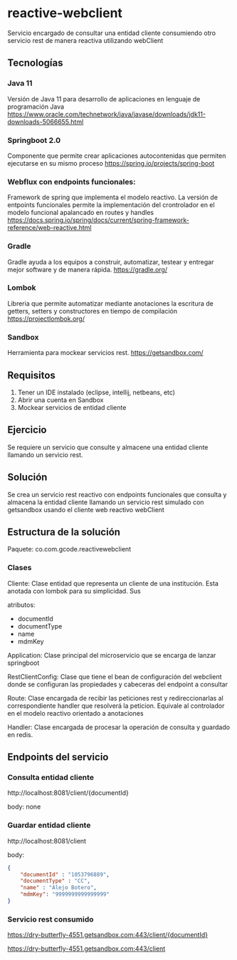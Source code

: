 # reactive-webclient
Servicio encargado de consultar una entidad cliente consumiendo otro servicio rest de manera reactiva utilizando webClient

## Tecnologías

### Java 11
Versión de Java 11 para desarrollo de aplicaciones en lenguaje de programación Java https://www.oracle.com/technetwork/java/javase/downloads/jdk11-downloads-5066655.html

### Springboot 2.0
Componente que permite crear aplicaciones autocontenidas que permiten ejecutarse en su mismo proceso https://spring.io/projects/spring-boot

### Webflux con endpoints funcionales:
Framework de spring que implementa el modelo reactivo. La versión de entpoints funcionales permite la implementación del crontrolador en el modelo funcional apalancado en routes y handles https://docs.spring.io/spring/docs/current/spring-framework-reference/web-reactive.html

### Gradle
Gradle ayuda a los equipos a construir, automatizar, testear y entregar mejor software y de manera rápida. https://gradle.org/

### Lombok
Libreria que permite automatizar mediante anotaciones la escritura de getters, setters y constructores en tiempo de compilación https://projectlombok.org/

### Sandbox
Herramienta para mockear servicios rest. https://getsandbox.com/

## Requisitos
1. Tener un IDE instalado (eclipse, intellij, netbeans, etc)
2. Abrir una cuenta en Sandbox
3. Mockear servicios de entidad cliente

## Ejercicio
Se requiere un servicio que consulte y almacene una entidad cliente llamando un servicio rest.

## Solución
Se crea un servicio rest reactivo con endpoints funcionales que consulta y almacena la entidad cliente llamando un servicio rest simulado con getsandbox usando el cliente web reactivo webClient

## Estructura de la solución

Paquete: co.com.gcode.reactivewebclient

### Clases
Cliente: Clase entidad que representa un cliente de una institución. Esta anotada con lombok para su simplicidad. Sus 

atributos:
- documentId
- documentType
- name
- mdmKey

Application: Clase principal del microservicio que se encarga de lanzar springboot

RestClientConfig: Clase que tiene el bean de configuración del webclient donde se configuran las propiedades y cabeceras del endpoint a consultar

Route: Clase encargada de recibir las peticiones rest y redireccionarlas al correspondiente handler que resolverá la peticion. Equivale al controlador en el modelo reactivo orientado a anotaciones

Handler: Clase encargada de procesar la operación de consulta y guardado en redis.

## Endpoints del servicio

### Consulta entidad cliente
http://localhost:8081/client/{documentId}

body: none

### Guardar entidad cliente
http://localhost:8081/client

body:
```json
{
    "documentId" : "1053796889",
    "documentType" : "CC",
    "name" : "Alejo Botero",
    "mdmKey": "9999999999999999"
}
```
### Servicio rest consumido
https://dry-butterfly-4551.getsandbox.com:443/client/{documentId}

https://dry-butterfly-4551.getsandbox.com:443/client
